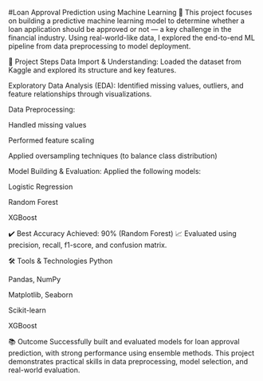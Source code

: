 #Loan Approval Prediction using Machine Learning 🧠
This project focuses on building a predictive machine learning model to determine whether a loan application should be approved or not — a key challenge in the financial industry. Using real-world-like data, I explored the end-to-end ML pipeline from data preprocessing to model deployment.

📌 Project Steps
Data Import & Understanding:
Loaded the dataset from Kaggle and explored its structure and key features.

Exploratory Data Analysis (EDA):
Identified missing values, outliers, and feature relationships through visualizations.

Data Preprocessing:

Handled missing values

Performed feature scaling

Applied oversampling techniques (to balance class distribution)

Model Building & Evaluation:
Applied the following models:

Logistic Regression

Random Forest

XGBoost

✔️ Best Accuracy Achieved: 90% (Random Forest)
📈 Evaluated using precision, recall, f1-score, and confusion matrix.

🛠️ Tools & Technologies
Python

Pandas, NumPy

Matplotlib, Seaborn

Scikit-learn

XGBoost

📚 Outcome
Successfully built and evaluated models for loan approval prediction, with strong performance using ensemble methods. This project demonstrates practical skills in data preprocessing, model selection, and real-world evaluation.
